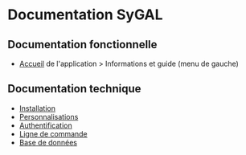 Documentation SyGAL
===================

Documentation fonctionnelle
---------------------------

- [Accueil](https://sygal.normandie-univ.fr) de l'application > Informations et guide (menu de gauche)


Documentation technique
-----------------------

- [Installation](INSTALL.md)
- [Personnalisations](personnalisations.md)
- [Authentification](authentification/auth.md)
- [Ligne de commande](cli.md)
- [Base de données](database/README.md)
